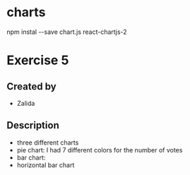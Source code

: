 # charts 

npm instal --save chart.js react-chartjs-2

# Exercise 5

## Created by
- Zalida

## Description 
- three different charts
- pie chart: I had 7 different colors for the number of votes
- bar chart: 
- horizontal bar chart

